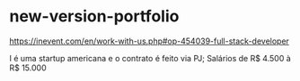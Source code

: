 # new-version-portfolio

https://inevent.com/en/work-with-us.php#op-454039-full-stack-developer

I é uma startup
americana e o contrato
é feito via PJ;
Salários de 
R$ 4.500 à R$ 15.000 


